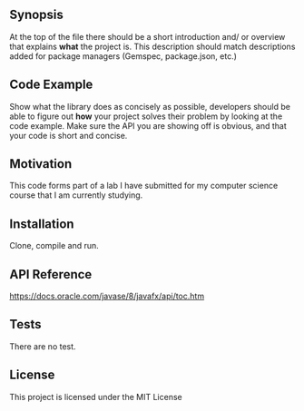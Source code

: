 ## Synopsis

At the top of the file there should be a short introduction and/ or overview that explains **what** the project is. This description should match descriptions added for package managers (Gemspec, package.json, etc.)

## Code Example

Show what the library does as concisely as possible, developers should be able to figure out **how** your project solves their problem by looking at the code example. Make sure the API you are showing off is obvious, and that your code is short and concise.

## Motivation

This code forms part of a lab I have submitted for my computer science course that I am currently studying.
## Installation

Clone, compile and run.

## API Reference

https://docs.oracle.com/javase/8/javafx/api/toc.htm

## Tests
There are no test.

## License

This project is licensed under the MIT License